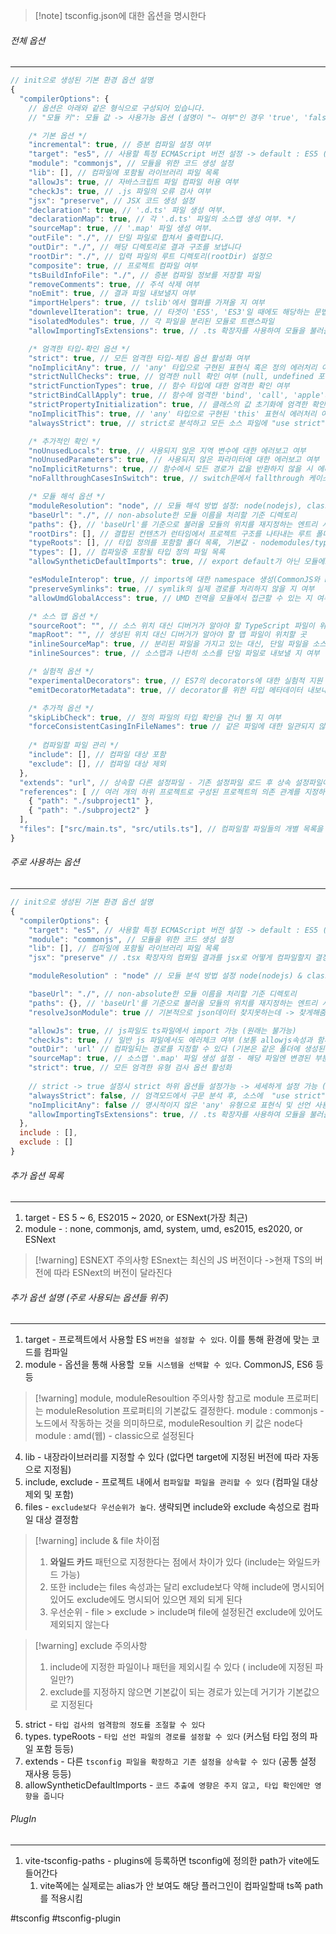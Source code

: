 
>[!note] tsconfig.json에 대한 옵션을 명시한다


###### 전체 옵션
---
```js
// init으로 생성된 기본 환경 옵션 설명
{
  "compilerOptions": {
    // 옵션은 아래와 같은 형식으로 구성되어 있습니다.
    // "모듈 키": 모듈 값 -> 사용가능 옵션 (설명이 "~ 여부"인 경우 'true', 'false')

    /* 기본 옵션 */
    "incremental": true, // 증분 컴파일 설정 여부
    "target": "es5", // 사용할 특정 ECMAScript 버전 설정 -> default : ES5 (보통 ES6 사용)
    "module": "commonjs", // 모듈을 위한 코드 생성 설정
    "lib": [], // 컴파일에 포함될 라이브러리 파일 목록
    "allowJs": true, // 자바스크립트 파일 컴파일 허용 여부
    "checkJs": true, // .js 파일의 오류 검사 여부
    "jsx": "preserve", // JSX 코드 생성 설정
    "declaration": true, // '.d.ts' 파일 생성 여부.
    "declarationMap": true, // 각 '.d.ts' 파일의 소스맵 생성 여부. */
    "sourceMap": true, // '.map' 파일 생성 여부.
    "outFile": "./", // 단일 파일로 합쳐서 출력합니다.
    "outDir": "./", // 해당 디렉토리로 결과 구조를 보냅니다
    "rootDir": "./", // 입력 파일의 루트 디렉토리(rootDir) 설정으
    "composite": true, // 프로젝트 컴파일 여부
    "tsBuildInfoFile": "./", // 증분 컴파일 정보를 저장할 파일
    "removeComments": true, // 주석 삭제 여부
    "noEmit": true, // 결과 파일 내보낼지 여부
    "importHelpers": true, // tslib'에서 헬퍼를 가져올 지 여부
    "downlevelIteration": true, // 타겟이 'ES5', 'ES3'일 때에도 해당하는 문법 지원
    "isolatedModules": true, // 각 파일을 분리된 모듈로 트랜스파일
    "allowImportingTsExtensions": true, // .ts 확장자를 사용하여 모듈을 불러올 수 있습니다

    /* 엄격한 타입-확인 옵션 */
    "strict": true, // 모든 엄격한 타입-체킹 옵션 활성화 여부
    "noImplicitAny": true, // 'any' 타입으로 구현된 표현식 혹은 정의 에러처리 여부
    "strictNullChecks": true, // 엄격한 null 확인 여부 (null, undefined 포함 x)
    "strictFunctionTypes": true, // 함수 타입에 대한 엄격한 확인 여부
    "strictBindCallApply": true, // 함수에 엄격한 'bind', 'call', 'apple'의 사용여부
    "strictPropertyInitialization": true, // 클래스의 값 초기화에 엄격한 확인 여부
    "noImplicitThis": true, // 'any' 타입으로 구현된 'this' 표현식 에러처리 여부
    "alwaysStrict": true, // strict로 분석하고 모든 소스 파일에 "use strict"를 추가여부

	/* 추가적인 확인 */
	"noUnusedLocals": true, // 사용되지 않은 지역 변수에 대한 에러보고 여부
    "noUnusedParameters": true, // 사용되지 않은 파라미터에 대한 에러보고 여부
    "noImplicitReturns": true, // 함수에서 모든 경로가 값을 반환하지 않을 시 에러여부
    "noFallthroughCasesInSwitch": true, // switch문에서 fallthrough 케이스의 에러여부

    /* 모듈 해석 옵션 */
    "moduleResolution": "node", // 모듈 해석 방법 설정: node(nodejs), classic(ts)
    "baseUrl": "./", // non-absolute한 모듈 이름을 처리할 기준 디렉토리
    "paths": {}, // 'baseUrl'를 기준으로 불러올 모듈의 위치를 재지정하는 엔트리 시리즈
    "rootDirs": [], // 결합된 컨텐츠가 런타임에서 프로젝트 구조를 나타내는 루트 폴더 목록
    "typeRoots": [], // 타입 정의를 포함할 폴더 목록, 기본값 - nodemodules/type
    "types": [], // 컴파일중 포함될 타입 정의 파일 목록
    "allowSyntheticDefaultImports": true, // export default가 아닌 모듈에도 가능여부

    "esModuleInterop": true, // imports에 대한 namespace 생성(CommonJS와 ES Modules 호환)
    "preserveSymlinks": true, // symlik의 실제 경로를 처리하지 않을 지 여부
    "allowUmdGlobalAccess": true, // UMD 전역을 모듈에서 접근할 수 있는 지 여부

    /* 소스 맵 옵션 */
    "sourceRoot": "", // 소스 위치 대신 디버거가 알아야 할 TypeScript 파일이 위치할 곳
    "mapRoot": "", // 생성된 위치 대신 디버거가 알아야 할 맵 파일이 위치할 곳
    "inlineSourceMap": true, // 분리된 파일을 가지고 있는 대신, 단일 파일을 소스 맵으로
    "inlineSources": true, // 소스맵과 나란히 소스를 단일 파일로 내보낼 지 여부

    /* 실험적 옵션 */
    "experimentalDecorators": true, // ES7의 decorators에 대한 실험적 지원 여부
    "emitDecoratorMetadata": true, // decorator를 위한 타입 메타데이터 내보내는 지원 여부

    /* 추가적 옵션 */
    "skipLibCheck": true, // 정의 파일의 타입 확인을 건너 뛸 지 여부
    "forceConsistentCasingInFileNames": true // 같은 파일에 대한 일관되지 않은 참조의 여부
	
	/* 컴파일할 파일 관리 */
    "include": [], // 컴파일 대상 포함
    "exclude": [], // 컴파일 대상 제외
  },
  "extends": "url", // 상속할 다른 설정파일 - 기존 설정파일 로드 후 상속 설정파일이 덮어쓴다
  "references": [ // 여러 개의 하위 프로젝트로 구성된 프로젝트의 의존 관계를 지정하는 속성 
	{ "path": "./subproject1" }, 
    { "path": "./subproject2" } 
  ],
  "files": ["src/main.ts", "src/utils.ts"], // 컴파일할 파일들의 개별 목록을 지정하는 속성
}
```


###### 주로 사용하는 옵션
---
```js
// init으로 생성된 기본 환경 옵션 설명
{
  "compilerOptions": {
	"target": "es5", // 사용할 특정 ECMAScript 버전 설정 -> default : ES5 (보통 ES6 사용)
    "module": "commonjs", // 모듈을 위한 코드 생성 설정
    "lib": [], // 컴파일에 포함될 라이브러리 파일 목록
    "jsx": "preserve" // .tsx 확장자의 컴퐈일 결과를 jsx로 어떻게 컴파일할지 결정

	"moduleResolution" : "node" // 모듈 분석 방법 설정 node(nodejs) & classic(ts)

	"baseUrl": "./", // non-absolute한 모듈 이름을 처리할 기준 디렉토리
    "paths": {}, // 'baseUrl'를 기준으로 불러올 모듈의 위치를 재지정하는 엔트리 시리즈
	"resolveJsonModule": true // 기본적으로 json데이터 찾지못하는데 -> 찾게해줌 (타입매핑)

	"allowJs": true, // js파일도 ts파일에서 import 가능 (원래는 불가능)
	"checkJs": true, // 일반 js 파일에서도 에러체크 여부 (보통 allowjs속성과 함께 사용한다)
	"outDir": 'url' // 컴파일되는 경로를 지정할 수 있다 (기본은 같은 폴더에 생성된다)
	"sourceMap": true, // 소스맵 '.map' 파일 생성 설정 - 해당 파일엔 변경된 부분 알려준다
	"strict": true, // 모든 엄격한 유형 검사 옵션 활성화
	
	// strict -> true 설정시 strict 하위 옵션들 설정가능 -> 세세하게 설정 가능 (8개 존재)
	"alwaysStrict": false, // 엄격모드에서 구문 분석 후, 소스에  "use strict" 코드를 출력
	"noImplicitAny": false // 명시적이지 않은 'any' 유형으로 표현식 및 선언 사용 시 오류 발생
    "allowImportingTsExtensions": true, // .ts 확장자를 사용하여 모듈을 불러올 수 있습니다
  },
  include : [],
  exclude : []
}
```


###### 추가 옵션 목록
---
1. target -  ES 5 ~ 6, ES2015 ~ 2020, or ESNext(가장 최근)
2. module - : none, commonjs, amd, system, umd, es2015, es2020, or ESNext

>[!warning] ESNEXT 주의사항
>ESnext는 최신의 JS 버전이다 ->현재 TS의 버전에 따라 ESNext의 버전이 달라진다  


###### 추가 옵션 설명 (주로 사용되는 옵션들 위주)
---
1. target - 프로젝트에서 사용할 ES `버전을 설정할 수 있다`. 이를 통해 환경에 맞는 코드를 컴파일
2. module - 옵션을 통해 사용할` 모듈 시스템을 선택할 수 있다`. CommonJS, ES6 등등

>[!warning] module, moduleResoultion 주의사항
>참고로 module 프로퍼티는 moduleResolution 프로퍼티의 기본값도 결정한다.
>module : commonjs - 노드에서 작동하는 것을 의미하므로, moduleResoultion 키 값은 node다 module : amd(웹) - classic으로 설정된다

4. lib - 내장라이브러리를 지정할 수 있다 (없다면 target에 지정된 버전에 따라 자동으로 지정됨)
5. include, exclude - 프로젝트 내에서 `컴파일할 파일을 관리할 수 있다` (컴파일 대상 제외 및 포함)
6. files - `exclude보다 우선순위가 높다`.  생략되면 include와 exclude 속성으로 컴파일 대상 결정함

>[!warning] include & file 차이점
> 1. **와일드 카드** 패턴으로 지정한다는 점에서 차이가 있다 (include는 와일드카드 가능)
> 2. 또한 include는 files 속성과는 달리 exclude보다 약해 include에 명시되어 있어도 exclude에도 명시되어 있으면 제외 되게 된다 
> 3. 우선순위 - file > exclude > include며 file에 설정된건 exclude에 있어도 제외되지 않는다

>[!warning] exclude 주의사항
>1. include에 지정한 파일이나 패턴을 제외시킬 수 있다 ( include에 지정된 파일만?)
>2. exclude를 지정하지 않으면 기본값이 되는 경로가 있는데 거기가 기본값으로 지정된다 

5. strict - `타입 검사의 엄격함의 정도를 조절할 수 있다`
6. types. typeRoots - `타입 선언 파일의 경로를 설정할 수 있다` (커스텀 타입 정의 파일 포함 등등)
7. extends - 다른 `tsconfig 파일을 확장하고 기존 설정을 상속할 수 있다` (공통 설정 재사용 등등)
8. allowSyntheticDefaultImports - `코드 추출에 영향은 주지 않고, 타입 확인에만 영향을 줍니다`


###### PlugIn 
---
1. vite-tsconfig-paths - plugins에 등록하면 tsconfig에 정의한 path가 vite에도 들어간다
	1. vite쪽에는 실제로는 alias가 안 보여도 해당 플러그인이 컴파일할때 ts쪽 path를 적용시킴




#tsconfig #tsconfig-plugin